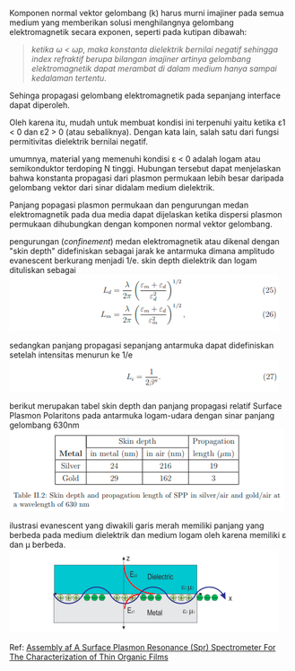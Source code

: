Komponen normal vektor gelombang (k) harus murni imajiner pada semua medium yang memberikan solusi menghilangnya gelombang elektromagnetik secara exponen, seperti pada kutipan dibawah:

> *ketika ω < ωp, maka konstanta dielektrik bernilai negatif sehingga index refraktif berupa bilangan imajiner artinya gelombang elektromagnetik dapat merambat di dalam medium hanya sampai kedalaman tertentu.*

Sehinga propagasi gelombang elektromagnetik pada sepanjang interface dapat diperoleh. 

Oleh karena itu, mudah untuk membuat kondisi ini terpenuhi yaitu ketika ε1 < 0 dan ε2 > 0 (atau sebaliknya). Dengan kata lain, salah satu dari fungsi permitivitas dielektrik bernilai negatif. 

umumnya, material yang memenuhi kondisi ε < 0 adalah logam atau semikonduktor terdoping N tinggi. Hubungan tersebut dapat menjelaskan bahwa konstanta propagasi dari plasmon permukaan lebih besar daripada gelombang vektor dari sinar didalam medium dielektrik. 

Panjang popagasi plasmon permukaan dan pengurungan medan elektromagnetik pada dua media dapat dijelaskan ketika dispersi plasmon permukaan dihubungkan dengan komponen normal vektor gelombang. 

pengurungan (*confinement*) medan elektromagnetik atau dikenal dengan "skin depth" didefiniskan sebagai jarak ke antarmuka dimana amplitudo evanescent berkurang menjadi 1/e. skin depth dielektrik dan logam dituliskan sebagai
![ed9bf143bed498b69459b4ee57e08357.png](../../../../_resources/ed9bf143bed498b69459b4ee57e08357.png)

sedangkan panjang propagasi sepanjang antarmuka dapat didefiniskan setelah intensitas menurun ke 1/e
![40a922083097542f09d149d817899bd2.png](../../../../_resources/40a922083097542f09d149d817899bd2.png)

berikut merupakan tabel skin depth dan panjang propagasi relatif Surface Plasmon Polaritons pada antarmuka logam-udara dengan sinar panjang gelombang 630nm
![4f9a1c3a74440749c3ce688561a1a9fb.png](../../../../_resources/4f9a1c3a74440749c3ce688561a1a9fb.png)

ilustrasi evanescent yang diwakili garis merah memiliki panjang yang berbeda pada medium dielektrik dan medium logam oleh karena memiliki ε dan μ berbeda.
![0f5ebe388a3de0d82d4c52ff3e9f6969.png](../../../../_resources/0f5ebe388a3de0d82d4c52ff3e9f6969.png)

Ref: [Assembly af A Surface Plasmon Resonance (Spr) Spectrometer For The Characterization of Thin Organic Films](https://www.maxwell.vrac.puc-rio.br/colecao.php?strSecao=resultado&nrSeq=35147@2)